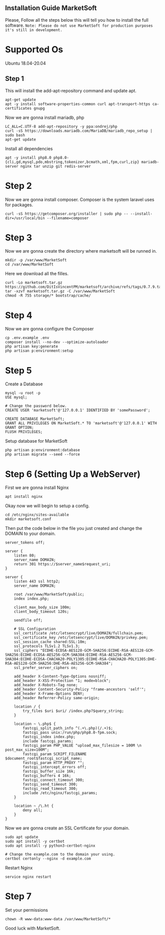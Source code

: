 ## Installation Guide MarketSoft

Please, Follow all the steps below this will 
tell you how to install the full software.
`Note: Please do not use MarketSoft for production purposes it's still in development.`

# Supported Os
Ubuntu 18.04-20.04

## Step 1

This will install the add-apt-repository command and update apt.
```
apt-get update
apt -y install software-properties-common curl apt-transport-https ca-certificates gnupg
```

Now we are gonna install mariadb, php
```
LC_ALL=C.UTF-8 add-apt-repository -y ppa:ondrej/php
curl -sS https://downloads.mariadb.com/MariaDB/mariadb_repo_setup | sudo bash
apt-get update
```

Install all dependencies
```
apt -y install php8.0 php8.0-{cli,gd,mysql,pdo,mbstring,tokenizer,bcmath,xml,fpm,curl,zip} mariadb-server nginx tar unzip git redis-server
```

# Step 2

Now we are gonna install composer. Composer is the system laravel uses for packages.
```
curl -sS https://getcomposer.org/installer | sudo php -- --install-dir=/usr/local/bin --filename=composer
```

# Step 3

Now we are gonna create the directory where marketsoft will be runned in.
```
mkdir -p /var/www/MarketSoft
cd /var/www/MarketSoft
```

Here we download all the filles.
```
curl -Lo marketsoft.tar.gz https://github.com/DitIsVincentPM/marketsoft/archive/refs/tags/0.7.9.tar.gz
tar -xzvf marketsoft.tar.gz -C /var/www/MarketSoft
chmod -R 755 storage/* bootstrap/cache/
```

# Step 4

Now we are gonna configure the Composer
```
cp .env.example .env
composer install --no-dev --optimize-autoloader
php artisan key:generate
php artisan p:environment:setup
```

# Step 5 

Create a Database
```
mysql -u root -p
USE mysql;

# Change the password below.
CREATE USER 'marketsoft'@'127.0.0.1' IDENTIFIED BY 'somePassword'; 

CREATE DATABASE MarketSoft;
GRANT ALL PRIVILEGES ON MarketSoft.* TO 'marketsoft'@'127.0.0.1' WITH GRANT OPTION;
FLUSH PRIVILEGES;
``` 

Setup database for MarketSoft
```
php artisan p:environment:database
php artisan migrate --seed --force
```

# Step 6 (Setting Up a WebServer)

First we are gonna install Nginx
```
apt install nginx
```

Okay now we will begin to setup a config.
```
cd /etc/nginx/sites-available
mkdir marketsoft.conf
```

Then put the code below in the file you just created and change the DOMAIN to your domain.
```
server_tokens off;

server {
    listen 80;
    server_name DOMAIN;
    return 301 https://$server_name$request_uri;
}

server {
    listen 443 ssl http2;
    server_name DOMAIN;

    root /var/www/MarketSoft/public;
    index index.php;

    client_max_body_size 100m;
    client_body_timeout 120s;

    sendfile off;

    # SSL Configuration
    ssl_certificate /etc/letsencrypt/live/DOMAIN/fullchain.pem;
    ssl_certificate_key /etc/letsencrypt/live/DOMAIN/privkey.pem;
    ssl_session_cache shared:SSL:10m;
    ssl_protocols TLSv1.2 TLSv1.3;
    ssl_ciphers "ECDHE-ECDSA-AES128-GCM-SHA256:ECDHE-RSA-AES128-GCM-SHA256:ECDHE-ECDSA-AES256-GCM-SHA384:ECDHE-RSA-AES256-GCM-SHA384:ECDHE-ECDSA-CHACHA20-POLY1305:ECDHE-RSA-CHACHA20-POLY1305:DHE-RSA-AES128-GCM-SHA256:DHE-RSA-AES256-GCM-SHA384";
    ssl_prefer_server_ciphers on;

    add_header X-Content-Type-Options nosniff;
    add_header X-XSS-Protection "1; mode=block";
    add_header X-Robots-Tag none;
    add_header Content-Security-Policy "frame-ancestors 'self'";
    add_header X-Frame-Options DENY;
    add_header Referrer-Policy same-origin;

    location / {
        try_files $uri $uri/ /index.php?$query_string;
    }

    location ~ \.php$ {
        fastcgi_split_path_info ^(.+\.php)(/.+)$;
        fastcgi_pass unix:/run/php/php8.0-fpm.sock;
        fastcgi_index index.php;
        include fastcgi_params;
        fastcgi_param PHP_VALUE "upload_max_filesize = 100M \n post_max_size=100M";
        fastcgi_param SCRIPT_FILENAME $document_root$fastcgi_script_name;
        fastcgi_param HTTP_PROXY "";
        fastcgi_intercept_errors off;
        fastcgi_buffer_size 16k;
        fastcgi_buffers 4 16k;
        fastcgi_connect_timeout 300;
        fastcgi_send_timeout 300;
        fastcgi_read_timeout 300;
        include /etc/nginx/fastcgi_params;
    }

    location ~ /\.ht {
        deny all;
    }
}
```

Now we are gonna create an SSL Certificate for your domain.
```
sudo apt update
sudo apt install -y certbot
sudo apt install -y python3-certbot-nginx

# Change the example.com to the domain your using.
certbot certonly --nginx -d example.com
```

Restart Nginx 
```
service nginx restart
```

# Step 7

Set your permissions
```
chown -R www-data:www-data /var/www/MarketSoft/*
```

Good luck with MarketSoft.
